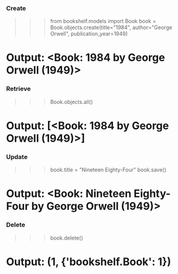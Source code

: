 ### Create
>>> from bookshelf.models import Book
>>> book = Book.objects.create(title="1984", author="George Orwell", publication_year=1949)
# Output: <Book: 1984 by George Orwell (1949)>

### Retrieve
>>> Book.objects.all()
# Output: [<Book: 1984 by George Orwell (1949)>]

### Update
>>> book.title = "Nineteen Eighty-Four"
>>> book.save()
# Output: <Book: Nineteen Eighty-Four by George Orwell (1949)>

### Delete
>>> book.delete()
# Output: (1, {'bookshelf.Book': 1})
